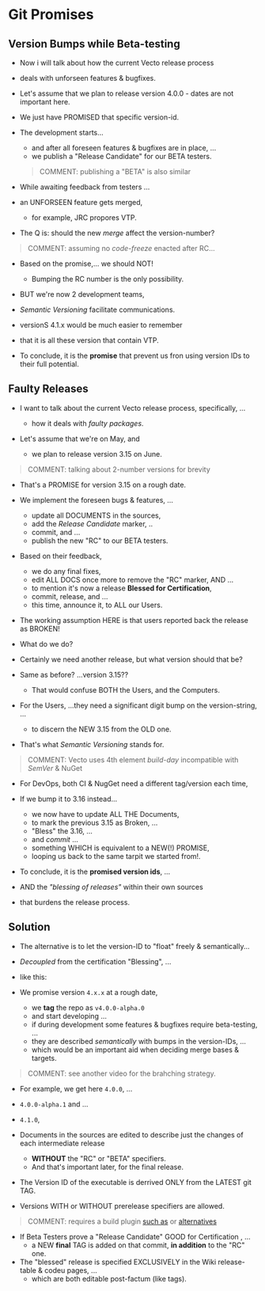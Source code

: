 # Git Promises

## Version Bumps while Beta-testing

- Now i will talk about how the current Vecto release process
- deals with unforseen features & bugfixes.

- Let's assume that we plan to release version 4.0.0 - dates are not important here.
- We just have PROMISED that specific version-id.
- The development starts...
  - and after all foreseen features & bugfixes are in place,  ...
  - we publish a "Release Candidate" for our BETA testers.

  > COMMENT: publishing a "BETA"
  > is also similar

- While awaiting feedback from testers ...
- an UNFORSEEN feature gets merged,
  - for example, JRC propores VTP.

- The Q is: should the new *merge* affect the version-number?

> COMMENT: assuming no *code-freeze*
> enacted after RC...

- Based on the promise,... we should NOT!
  - Bumping the RC number is the only possibility.

- BUT we're now 2 development teams,
- *Semantic Versioning* facilitate communications.
- versionS 4.1.x would be much easier to remember
- that it is all these version that contain VTP.

- To conclude, it is the **promise** that prevent us fron using
  version IDs to their full potential.

## Faulty Releases

- I want to talk about the current Vecto release process, specifically, ...
  - how it deals with *faulty packages*.

- Let's assume that we're on May,  and
    - we plan to release version 3.15 on June.

> COMMENT: talking about 2-number versions for brevity

- That's a PROMISE for version 3.15 on a rough date.
- We implement the foreseen bugs & features,  ...
  - update all DOCUMENTS in the sources,
  - add the *Release Candidate* marker, ..
  - commit, and ...
  - publish the new "RC" to our BETA testers.

- Based on their feedback,
  - we do any final fixes,
  - edit ALL DOCS once more to remove the "RC" marker, AND ...
  - to mention it's now a release **Blessed for Certification**,
  - commit, release, and ...
  - this time, announce it, to ALL our Users.

- The working assumption HERE is that users reported back the release as BROKEN!

- What do we do?
- Certainly we need another release, but what version should that be?

- Same as before? ...version 3.15??
  - That would confuse BOTH the Users, and the Computers.

- For the Users, ...they need a significant digit bump on the version-string, ...
  - to discern the NEW 3.15 from the OLD one.
- That's what *Semantic Versioning* stands for.

> COMMENT:
> Vecto uses 4th element *build-day*
> incompatible with *SemVer* & NuGet

- For DevOps, both CI & NugGet need a different tag/version each time,

- If we bump it to 3.16 instead...
  - we now have to update ALL THE Documents,
  - to mark the previous 3.15 as Broken,  ...
  - "Bless" the 3.16, ...
  - and *commit* ...
  - something WHICH is equivalent to a NEW(!) PROMISE,
  - looping us back to the same tarpit we started from!.

- To conclude, it is the **promised version ids**, ...
- AND the *"blessing of releases"* within their own sources
- that burdens the release process.

## Solution

- The alternative is to let the version-ID to "float" freely & semantically...
- *Decoupled* from the certification "Blessing", ...
- like this:

- We promise version `4.x.x` at a rough date,
  - we **tag** the repo as `v4.0.0-alpha.0`
  - and start developing ...
  - if during development some features & bugfixes require beta-testing, ...
  - they are described *semantically* with bumps in the version-IDs, ...
  - which would be an important aid when deciding merge bases & targets.

> COMMENT: see another video for the brahching strategy.

- For example, we get here `4.0.0`, ...
- `4.0.0-alpha.1` and ...
- `4.1.0`,

- Documents in the sources are edited to describe just the changes of each intermediate release
  - **WITHOUT** the "RC" or "BETA" specifiers.
  - And that's important later, for the final release.
- The Version ID of the executable is derrived ONLY from the LATEST git TAG.
- Versions WITH or WITHOUT prerelease specifiers are allowed.


> COMMENT: requires a build plugin
> [such as](https://github.com/TurnerSoftware/BuildVersioning) or
> [alternatives](https://www.google.com/search?q=dotnet+build+plugin+version+from+git-tags)

- If Beta Testers prove a "Release Candidate" GOOD for Certification , ...
  -  a NEW **final** TAG is added on that commit, **in addition** to the "RC" one.
- The "blessed" release is specified EXCLUSIVELY in the Wiki release-table & codeu pages, ...
  - which are both editable post-factum (like tags).
